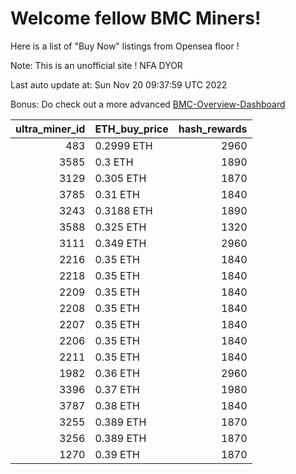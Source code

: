 # Welcome fellow BMC Miners!
Here is a list of "Buy Now" listings from Opensea floor !

Note: This is an unofficial site ! NFA DYOR

Last auto update at: Sun Nov 20 09:37:59 UTC 2022

Bonus: Do check out a more advanced [BMC-Overview-Dashboard](https://dune.com/defifunk/BMC-Overview-Dashboard)


|   ultra_miner_id | ETH_buy_price   |   hash_rewards |
|-----------------:|:----------------|---------------:|
|              483 | 0.2999 ETH      |           2960 |
|             3585 | 0.3 ETH         |           1890 |
|             3129 | 0.305 ETH       |           1870 |
|             3785 | 0.31 ETH        |           1840 |
|             3243 | 0.3188 ETH      |           1890 |
|             3588 | 0.325 ETH       |           1320 |
|             3111 | 0.349 ETH       |           2960 |
|             2216 | 0.35 ETH        |           1840 |
|             2218 | 0.35 ETH        |           1840 |
|             2209 | 0.35 ETH        |           1840 |
|             2208 | 0.35 ETH        |           1840 |
|             2207 | 0.35 ETH        |           1840 |
|             2206 | 0.35 ETH        |           1840 |
|             2211 | 0.35 ETH        |           1840 |
|             1982 | 0.36 ETH        |           2960 |
|             3396 | 0.37 ETH        |           1980 |
|             3787 | 0.38 ETH        |           1840 |
|             3255 | 0.389 ETH       |           1870 |
|             3256 | 0.389 ETH       |           1870 |
|             1270 | 0.39 ETH        |           1870 |